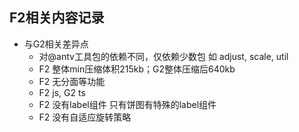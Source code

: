 ## F2相关内容记录

-   与G2相关差异点
    -   对@antv工具包的依赖不同，仅依赖少数包 如 adjust, scale, util
    -   F2 整体min压缩体积215kb；G2整体压缩后640kb
    -   F2 无分面等功能
    -   F2 js, G2 ts
    -   F2 没有label组件 只有饼图有特殊的label组件
    -   F2 没有自适应旋转策略